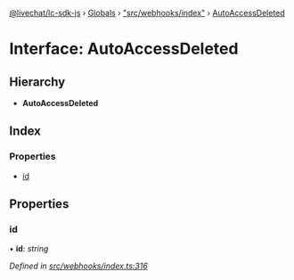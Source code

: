 [@livechat/lc-sdk-js](../README.md) › [Globals](../globals.md) › ["src/webhooks/index"](../modules/_src_webhooks_index_.md) › [AutoAccessDeleted](_src_webhooks_index_.autoaccessdeleted.md)

# Interface: AutoAccessDeleted

## Hierarchy

* **AutoAccessDeleted**

## Index

### Properties

* [id](_src_webhooks_index_.autoaccessdeleted.md#id)

## Properties

###  id

• **id**: *string*

*Defined in [src/webhooks/index.ts:316](https://github.com/livechat/lc-sdk-js/blob/adb7bb1/src/webhooks/index.ts#L316)*
